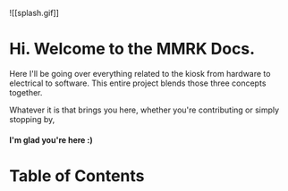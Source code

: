 


![[splash.gif]]


# Hi. Welcome to the MMRK Docs.
Here I'll be going over everything related to the kiosk from hardware to electrical to software. This entire project blends those three concepts together.

Whatever it is that brings you here, whether you're contributing or simply stopping by,
#### I'm glad you're here :)

# Table of Contents

